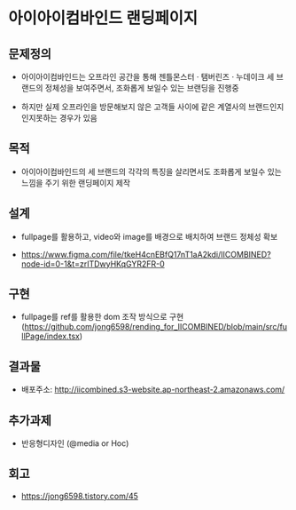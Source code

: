 # 아이아이컴바인드 랜딩페이지

## 문제정의

- 아이아이컴바인드는 오프라인 공간을 통해 젠틀몬스터 · 탬버린즈 · 누데이크 세 브랜드의 정체성을 보여주면서, 조화롭게 보일수 있는 브랜딩을 진행중

- 하지만 실제 오프라인을 방문해보지 않은 고객들 사이에 같은 계열사의 브랜드인지 인지못하는 경우가 있음

## 목적

- 아이아이컴바인드의 세 브랜드의 각각의 특징을 살리면서도 조화롭게 보일수 있는 느낌을 주기 위한 랜딩페이지 제작

## 설계

- fullpage를 활용하고, video와 image를 배경으로 배치하여 브랜드 정체성 확보

- https://www.figma.com/file/tkeH4cnEBfQ17nT1aA2kdi/IICOMBINED?node-id=0-1&t=zrITDwyHKqGYR2FR-0

## 구현

- fullpage를 ref를 활용한 dom 조작 방식으로 구현 (https://github.com/jong6598/rending_for_IICOMBINED/blob/main/src/fullPage/index.tsx)

## 결과물

- 배포주소:
  http://iicombined.s3-website.ap-northeast-2.amazonaws.com/

## 추가과제

- 반응형디자인 (@media or Hoc)

## 회고

- https://jong6598.tistory.com/45

